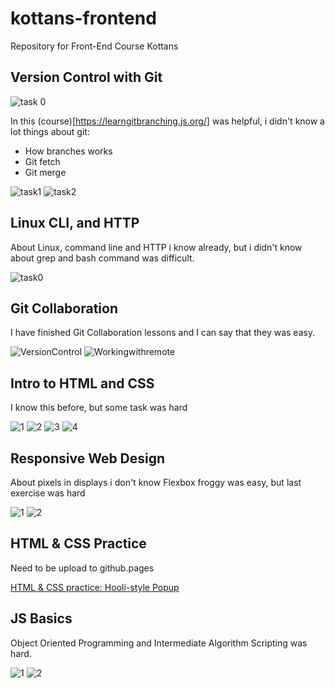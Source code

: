 # kottans-frontend
Repository for Front-End Course Kottans

## Version Control with Git

![task 0](https://github.com/bukvarik/kottans-frontend/blob/master/task_00/task_00_00.png)

In this (course)[https://learngitbranching.js.org/] was helpful, i didn't know a lot things about git:
* How branches works
* Git fetch
* Git merge 


![task1](https://github.com/bukvarik/kottans-frontend/blob/master/task_00/task_00_01.png)
![task2](https://github.com/bukvarik/kottans-frontend/blob/master/task_00/task_00_02.png)

## Linux CLI, and HTTP
About Linux, command line and HTTP i know already, but i didn't know about grep and bash command was difficult.


![task0](https://github.com/bukvarik/kottans-frontend/blob/master/task_01_task_linux_cli/task_01.png)

## Git Collaboration
I have finished Git Collaboration lessons and I can say that they was easy.


![VersionControl](https://github.com/bukvarik/kottans-frontend/blob/master/task_02_task_git_collaboration/task_02_00.png)
![Workingwithremote](https://github.com/bukvarik/kottans-frontend/blob/master/task_02_task_git_collaboration/task_02_01.png)

## Intro to HTML and CSS
I know this before, but some task was hard


![1](https://github.com/bukvarik/kottans-frontend/blob/master/task_03_task_html_css_intro/task_03_00.png)
![2](https://github.com/bukvarik/kottans-frontend/blob/master/task_03_task_html_css_intro/task_03_01.png)
![3](https://github.com/bukvarik/kottans-frontend/blob/master/task_03_task_html_css_intro/task_03_02.png)
![4](https://github.com/bukvarik/kottans-frontend/blob/master/task_03_task_html_css_intro/task_03_03.png)

## Responsive Web Design
About pixels in displays i don't know
Flexbox froggy was easy, but last exercise was hard

![1](https://github.com/bukvarik/kottans-frontend/blob/master/task_04_task_responsive_web_design/task_04_00.png)
![2](https://github.com/bukvarik/kottans-frontend/blob/master/task_04_task_responsive_web_design/task_04_01.png)

## HTML & CSS Practice
Need to be upload to github.pages

[HTML & CSS practice: Hooli-style Popup](https://github.com/bukvarik/kottans-frontend/tree/master/task_05_Hooli-style_Popup)

## JS Basics

Object Oriented Programming and Intermediate Algorithm Scripting was hard.

![1](https://github.com/bukvarik/kottans-frontend/blob/master/task_06_JavaScript_Basics/task_06_00.png)
![2](https://github.com/bukvarik/kottans-frontend/blob/master/task_06_JavaScript_Basics/task_06_01.png)
